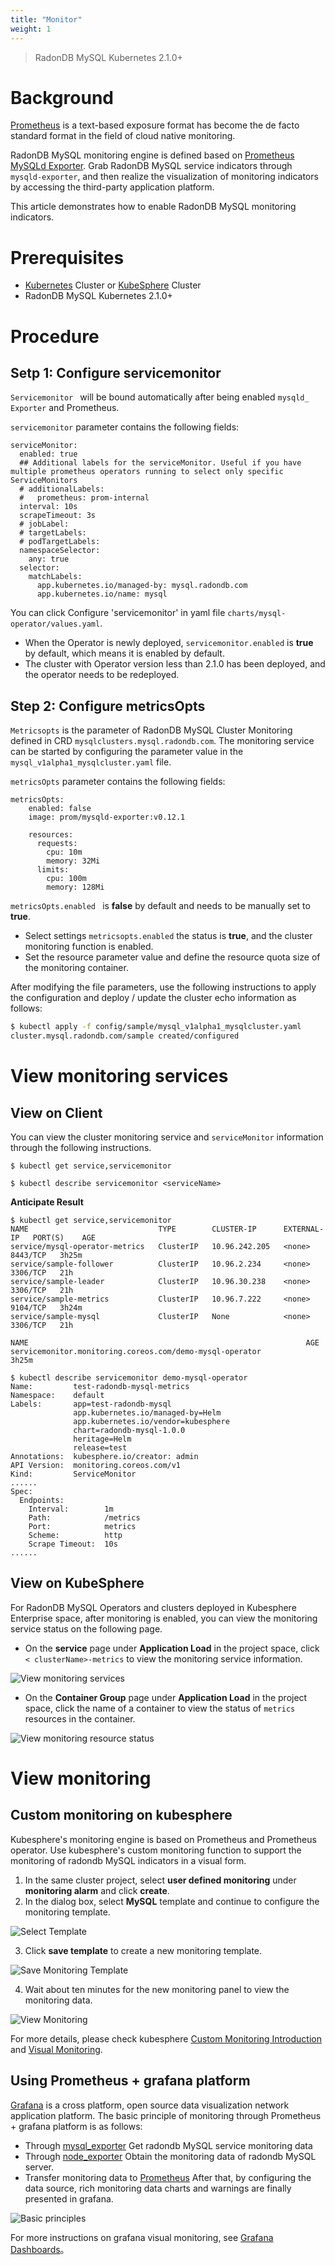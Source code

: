 ```yaml
---
title: "Monitor"
weight: 1
---
```


> RadonDB MySQL Kubernetes 2.1.0+

# Background
[Prometheus](https://prometheus.io/) is a text-based exposure format has become the de facto standard format in the field of cloud native monitoring.

RadonDB MySQL monitoring engine is defined based on [Prometheus MySQLd Exporter](https://github.com/prometheus/mysqld_exporter). Grab RadonDB MySQL service indicators through `mysqld-exporter`, and then realize the visualization of monitoring indicators by accessing the third-party application platform.

This article demonstrates how to enable RadonDB MySQL monitoring indicators.

# Prerequisites

- [Kubernetes](../install/kubernetes.md) Cluster or [KubeSphere](../install/kubesphere.md) Cluster
- RadonDB MySQL Kubernetes 2.1.0+

# Procedure

## Setp 1:  Configure servicemonitor

`Servicemonitor ` will be bound automatically after being enabled ` mysqld_ Exporter ` and Prometheus.

`servicemonitor` parameter contains the following fields:

```shell
serviceMonitor:
  enabled: true
  ## Additional labels for the serviceMonitor. Useful if you have multiple prometheus operators running to select only specific ServiceMonitors
  # additionalLabels:
  #   prometheus: prom-internal
  interval: 10s
  scrapeTimeout: 3s
  # jobLabel:
  # targetLabels:
  # podTargetLabels:
  namespaceSelector:
    any: true
  selector:
    matchLabels:
      app.kubernetes.io/managed-by: mysql.radondb.com
      app.kubernetes.io/name: mysql
```

You can click Configure 'servicemonitor' in yaml file `charts/mysql-operator/values.yaml`.

- When the Operator is newly deployed, `servicemonitor.enabled` is **true** by default, which means it is enabled by default.
- The cluster with Operator version less than 2.1.0 has been deployed, and the operator needs to be redeployed.

## Step 2: Configure metricsOpts

`Metricsopts` is the parameter of RadonDB MySQL Cluster Monitoring defined in CRD `mysqlclusters.mysql.radondb.com`. The monitoring service can be started by configuring the parameter value in the `mysql_v1alpha1_mysqlcluster.yaml` file.

`metricsOpts` parameter contains the following fields:

```shell
metricsOpts:
    enabled: false  
    image: prom/mysqld-exporter:v0.12.1

    resources:
      requests:
        cpu: 10m
        memory: 32Mi
      limits:
        cpu: 100m
        memory: 128Mi
```

`metricsOpts.enabled ` is **false** by default and needs to be manually set to **true**.

- Select settings `metricsopts.enabled` the status is **true**, and the cluster monitoring function is enabled.
- Set the resource parameter value and define the resource quota size of the monitoring container.

After modifying the file parameters, use the following instructions to apply the configuration and deploy / update the cluster echo information as follows:

```bash
$ kubectl apply -f config/sample/mysql_v1alpha1_mysqlcluster.yaml
cluster.mysql.radondb.com/sample created/configured
```

# View monitoring services

## View on Client

You can view the cluster monitoring service and `serviceMonitor` information through the following instructions.

```shell
$ kubectl get service,servicemonitor

$ kubectl describe servicemonitor <serviceName>
```

**Anticipate Result**

```shell
$ kubectl get service,servicemonitor
NAME                             TYPE        CLUSTER-IP      EXTERNAL-IP   PORT(S)    AGE
service/mysql-operator-metrics   ClusterIP   10.96.242.205   <none>        8443/TCP   3h25m
service/sample-follower          ClusterIP   10.96.2.234     <none>        3306/TCP   21h
service/sample-leader            ClusterIP   10.96.30.238    <none>        3306/TCP   21h
service/sample-metrics           ClusterIP   10.96.7.222     <none>        9104/TCP   3h24m
service/sample-mysql             ClusterIP   None            <none>        3306/TCP   21h

NAME                                                              AGE
servicemonitor.monitoring.coreos.com/demo-mysql-operator          3h25m

$ kubectl describe servicemonitor demo-mysql-operator 
Name:         test-radondb-mysql-metrics
Namespace:    default
Labels:       app=test-radondb-mysql
              app.kubernetes.io/managed-by=Helm
              app.kubernetes.io/vendor=kubesphere
              chart=radondb-mysql-1.0.0
              heritage=Helm
              release=test
Annotations:  kubesphere.io/creator: admin
API Version:  monitoring.coreos.com/v1
Kind:         ServiceMonitor
......
Spec:
  Endpoints:
    Interval:        1m
    Path:            /metrics
    Port:            metrics
    Scheme:          http
    Scrape Timeout:  10s
......
```

## View on KubeSphere

For RadonDB MySQL Operators and clusters deployed in Kubesphere Enterprise space, after monitoring is enabled, you can view the monitoring service status on the following page.

- On the **service** page under **Application Load** in the project space, click `< clusterName>-metrics` to view the monitoring service information.

![View monitoring services](https://dbg-files.pek3b.qingstor.com/radondb_website/docs/features/monitoring/monitor_service.png)

- On the **Container Group** page under **Application Load** in the project space, click the name of a container to view the status of `metrics` resources in the container.

![View monitoring resource status](https://dbg-files.pek3b.qingstor.com/radondb_website/docs/features/monitoring/pod_metrics.png)

# View monitoring

## Custom monitoring on kubesphere

Kubesphere's monitoring engine is based on Prometheus and Prometheus operator. Use kubesphere's custom monitoring function to support the monitoring of radondb MySQL indicators in a visual form.

1. In the same cluster project, select **user defined monitoring** under **monitoring alarm** and click **create**.
2. In the dialog box, select **MySQL** template and continue to configure the monitoring template.

![Select Template](https://dbg-files.pek3b.qingstor.com/radondb_website/docs/features/monitoring/mysql_exporter.png)

3. Click **save template** to create a new monitoring template.

![Save Monitoring Template](https://dbg-files.pek3b.qingstor.com/radondb_website/docs/features/monitoring/config_dashboard.png)

4. Wait about ten minutes for the new monitoring panel to view the monitoring data.

![View Monitoring](https://dbg-files.pek3b.qingstor.com/radondb_website/docs/features/monitoring/monitor_overview.png)

For more details, please check kubesphere [Custom Monitoring Introduction](https://kubesphere.io/zh/docs/project-user-guide/custom-application-monitoring/introduction/) and [Visual Monitoring](https://kubesphere.io/zh/docs/project-user-guide/custom-application-monitoring/visualization/overview/).

## Using Prometheus + grafana platform

[Grafana](https://github.com/grafana/grafana) is a cross platform, open source data visualization network application platform. The basic principle of monitoring through Prometheus + grafana platform is as follows:

- Through [mysql_exporter](https://github.com/prometheus/mysqld_exporter) Get radondb MySQL service monitoring data
- Through [node_exporter](https://github.com/prometheus/node_exporter) Obtain the monitoring data of radondb MySQL server.
- Transfer monitoring data to [Prometheus](https://prometheus.io/download/) After that, by configuring the data source, rich monitoring data charts and warnings are finally presented in grafana.


![Basic principles](https://dbg-files.pek3b.qingstor.com/radondb_website/docs/features/monitoring/prometheus_grafana.png)

For more instructions on grafana visual monitoring, see [Grafana Dashboards](https://grafana.com/docs/grafana/latest/dashboards/)。

